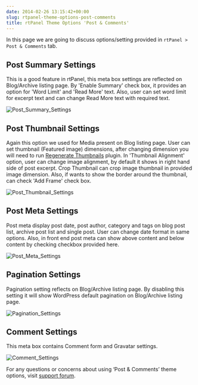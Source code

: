 ```yaml
---
date: 2014-02-26 13:15:42+00:00
slug: rtpanel-theme-options-post-comments
title: rtPanel Theme Options 'Post & Comments'
---
```


In this page we are going to discuss options/setting provided in `rtPanel > Post & Comments` tab.



## Post Summary Settings



This is a good feature in rtPanel, this meta box settings are reflected on Blog/Archive listing page. By 'Enable Summary' check box, it provides an option for 'Word Limit' and 'Read More' text. Also, user can set word limit for excerpt text and can change Read More text with required text.

![Post_Summary_Settings](https://rtcamp.com/wp-content/uploads/2014/02/Post_Summary_Settings.png)



## Post Thumbnail Settings



Again this option we used for Media present on Blog listing page. User can set thumbnail (Featured image) dimensions, after changing dimension you will need to run [Regenerate Thumbnails](http://wordpress.org/plugins/regenerate-thumbnails/) plugin. In 'Thumbnail Alignment' option, user can change image alignment, by default it shows in right hand side of post excerpt. Crop Thumbnail can crop image thumbnail in provided image dimension. Also, if wants to show the border around the thumbnail, can check 'Add Frame' check box.

![Post_Thumbnail_Settings](https://rtcamp.com/wp-content/uploads/2014/02/Post_Thumbnail_Settings.png)



## Post Meta Settings



Post meta display post date, post author, category and tags on blog post list, archive post list and single post. User can change date format in same options. Also, in front end post meta can show above content and below content by checking checkbox provided here.

![Post_Meta_Settings](https://rtcamp.com/wp-content/uploads/2014/02/Post_Meta_Settings.png)



## Pagination Settings


Pagination setting reflects on Blog/Archive listing page. By disabling this setting it will show WordPress default pagination on Blog/Archive listing page.

![Pagination_Settings](https://rtcamp.com/wp-content/uploads/2014/02/Pagination_Settings.png)



## Comment Settings


This meta box contains Comment form and Gravatar settings.

![Comment_Settings](https://rtcamp.com/wp-content/uploads/2014/02/Comment_Settings.png)

For any questions or concerns about using ‘Post & Comments’ theme options, visit [support forum](https://rtcamp.com/support/forum/rtpanel/).
